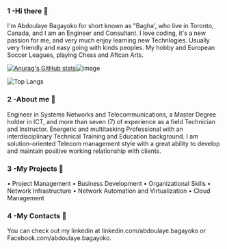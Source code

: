 ### 1 -Hi there 👋

I'm Abdoulaye Bagayoko for short known as "Bagha', who live in
Toronto, Canada, and I am an Engineer and Consultant. I love coding,
it's a new passion for me, and very much enjoy learning new Technlogies.
Usually very friendly and easy going with kinds peoples. My hobby and 
European Soccer Leagues, playing Chess and Aftcan Arts. 



[![Anurag's GitHub stats](https://github-readme-stats.vercel.app/api?username=Baga-Tim)](https://github.com/anuraghazra/github-readme-stats)![image](https://github.com/Baga-Tim/Baga-Tim/assets/155672513/ea707d17-d1ea-4190-b462-1659f74208b0)




![Top Langs](https://github-readme-stats.vercel.app/api/top-langs/?username=Baga-Tim&layout=compact)


### 2 -About me 👋

Engineer in Systems Networks and Telecommunications, a
Master Degree holder in ICT, and more than seven (7) of
experience as a field Technician and Instructor. Energetic and
multitasking Professional with an interdisciplinary Technical
Training and Education background. I am solution-oriented
Telecom management style with a great ability to develop and
maintain positive working relationship with clients.

### 3 -My Projects 👋

• Project Management
• Business Development
• Organizational Skills
• Network Infrastructure
• Network Automation and Virtualization
• Cloud Management

### 4 -My Contacts 👋

You can check out 
my linkedin at linkedin.com/abdoulaye.bagayoko
or 
Facebook.com/abdoulaye.bagayoko.



